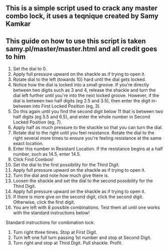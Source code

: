 ## This is a simple script used to crack any master combo lock, it uses a teqnique created by Samy Kamkar

## This guide on how to use this script is taken samy.pl/master/master.html and all credit goes to him

1. Set the dial to 0.
2. Apply full pressure upward on the shackle as if trying to open it.
3. Rotate dial to the left (towards 10) hard until the dial gets locked.
4. Notice how the dial is locked into a small groove. If you're directly between two digits such as 3 and 4, release the shackle and turn the dial left further until you're into the next locked groove. However, if the dial is between two half digits (eg 2.5 and 3.5), then enter the digit in-between into First Locked Position (eg, 3).
5. Do this again until you find the second digit below 11 that is between two half digits (eg 5.5 and 6.5), and enter the whole number in Second Locked Position (eg, 7).
6. Apply half as much pressure to the shackle so that you can turn the dial.
7. Rotate dial to the right until you feel resistance. Rotate the dial to the right several more times to ensure you're feeling resistance at the same exact location.
8. Enter this number in Resistant Location. If the resistance begins at a half number, such as 14.5, enter 14.5.
9. Click Find Combos!
10. Set the dial to the first possibility for the Third Digit.
11. Apply full pressure upward on the shackle as if trying to open it.
12. Turn the dial and note how much give there is.
13. Loosen the shackle and set the dial to the second possibility for the Third Digit.
14. Apply full pressure upward on the shackle as if trying to open it.
15. If there is more give on the second digit, click the second digit. Otherwise, click the first digit.
16. You are left with 8 possible combinations. Test them all until one works with the standard instructions below!

Standard instructions for combination lock:
1. Turn right three times. Stop at First Digit.
2. Turn left one full turn passing 1st number and stop at Second Digit.
3. Turn right and stop at Third Digit. Pull shackle. Profit.
